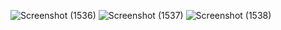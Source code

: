 


 

![Screenshot (1536)](https://github.com/Pranjal-1180/wasserstoff/assets/82760664/4600b5dd-c6f9-4fa5-a15b-28f29e52b98e)
![Screenshot (1537)](https://github.com/Pranjal-1180/wasserstoff/assets/82760664/e0d23006-4ad2-4e78-935b-e56e36056e9b)
![Screenshot (1538)](https://github.com/Pranjal-1180/wasserstoff/assets/82760664/604cbe63-4e61-4de1-86c6-bc241d158337)




